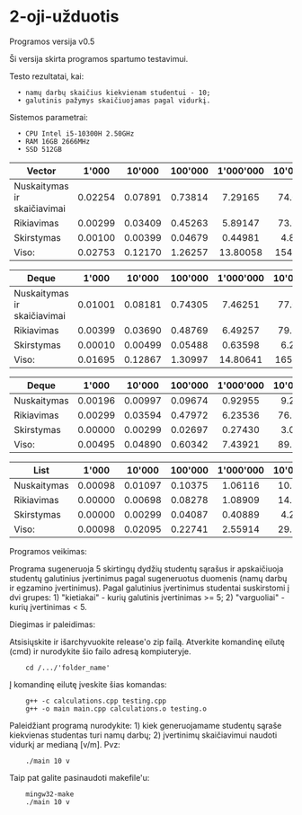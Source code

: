 # 2-oji-užduotis

Programos versija v0.5

Ši versija skirta programos spartumo testavimui.

Testo rezultatai, kai:

      • namų darbų skaičius kiekvienam studentui - 10;
      • galutinis pažymys skaičiuojamas pagal vidurkį.
      
Sistemos parametrai:

      • CPU Intel i5-10300H 2.50GHz
      • RAM 16GB 2666MHz
      • SSD 512GB

| Vector                        | 1'000   | 10'000  | 100'000 | 1'000'000 | 10'000'000 |
| ----------------------------- | :---:   | :---:   | :---:   | :---:     | :---:      |
| Nuskaitymas ir skaičiavimai   | 0.02254 | 0.07891 | 0.73814 | 7.29165   | 74.09560   |
| Rikiavimas                    | 0.00299 | 0.03409 | 0.45263 | 5.89147   | 73.69695   |
| Skirstymas                    | 0.00100 | 0.00399 | 0.04679 | 0.44981   | 4.81296    |
| Viso:                         | 0.02753 | 0.12170 | 1.26257 | 13.80058  | 154.34750  |

| Deque                         | 1'000   | 10'000  | 100'000 | 1'000'000 | 10'000'000 |
| ----------------------------- | :---:   | :---:   | :---:   | :---:     | :---:      |
| Nuskaitymas ir skaičiavimai   | 0.01001 | 0.08181 | 0.74305 | 7.46251   | 77.02090   |
| Rikiavimas                    | 0.00399 | 0.03690 | 0.48769 | 6.49257   | 79.62870   |
| Skirstymas                    | 0.00010 | 0.00499 | 0.05488 | 0.63598   | 6.23764    |
| Viso:                         | 0.01695 | 0.12867 | 1.30997 | 14.80641  | 165.89919  |

| Deque          | 1'000   | 10'000  | 100'000 | 1'000'000 | 10'000'000 |
| -------------- | :---:   | :---:   | :---:   | :---:     | :---:      |
| Nuskaitymas    | 0.00196 | 0.00997 | 0.09674 | 0.92955   | 9.20981    |
| Rikiavimas     | 0.00299 | 0.03594 | 0.47972 | 6.23536   | 76.95899   |
| Skirstymas     | 0.00000 | 0.00299 | 0.02697 | 0.27430   | 3.05681    |
| Viso:          | 0.00495 | 0.04890 | 0.60342 | 7.43921   | 89.22562   |

| List           | 1'000   | 10'000  | 100'000 | 1'000'000 | 10'000'000 |
| -------------- | :---:   | :---:   | :---:   | :---:     | :---:      |
| Nuskaitymas    | 0.00098 | 0.01097 | 0.10375 | 1.06116   | 10.17448   |
| Rikiavimas     | 0.00000 | 0.00698 | 0.08278 | 1.08909   | 14.82660   |
| Skirstymas     | 0.00000 | 0.00299 | 0.04087 | 0.40889   | 4.22648    |
| Viso:          | 0.00098 | 0.02095 | 0.22741 | 2.55914   | 29.22756   |

Programos veikimas:

Programa sugeneruoja 5 skirtingų dydžių studentų sąrašus ir apskaičiuoja studentų galutinius
įvertinimus pagal sugeneruotus duomenis (namų darbų ir egzamino įvertinimus).
Pagal galutinius įvertinimus studentai suskirstomi į dvi grupes:
      1) "kietiakai" - kurių galutinis įvertinimas >= 5;
      2) "varguoliai" - kurių įvertinimas < 5.

Diegimas ir paleidimas:

   Atsisiųskite ir išarchyvuokite release'o zip failą.
   Atverkite komandinę eilutę (cmd) ir nurodykite šio failo adresą kompiuteryje.

        cd /.../'folder_name'

   Į komandinę eilutę įveskite šias komandas:

        g++ -c calculations.cpp testing.cpp
        g++ -o main main.cpp calculations.o testing.o
        
   Paleidžiant programą nurodykite:
      1) kiek generuojamame studentų sąraše kiekvienas studentas turi namų darbų;
      2) įvertinimų skaičiavimui naudoti vidurkį ar medianą [v/m].
   Pvz:
   
        ./main 10 v
        
   Taip pat galite pasinaudoti makefile'u:
      
        mingw32-make
        ./main 10 v
